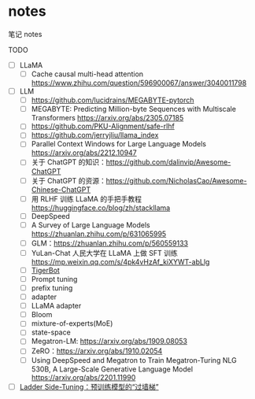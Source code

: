 # notes

笔记 notes

TODO
- [ ] LLaMA
	- [ ] Cache causal multi-head attention https://www.zhihu.com/question/596900067/answer/3040011798
- [ ] LLM
	- [ ] https://github.com/lucidrains/MEGABYTE-pytorch
	- [ ] MEGABYTE: Predicting Million-byte Sequences with Multiscale Transformers https://arxiv.org/abs/2305.07185
	- [ ] https://github.com/PKU-Alignment/safe-rlhf
	- [ ] https://github.com/jerryjliu/llama_index
	- [ ] Parallel Context Windows for Large Language Models https://arxiv.org/abs/2212.10947
	- [ ]  关于 ChatGPT 的知识：https://github.com/dalinvip/Awesome-ChatGPT
	- [ ] 关于 ChatGPT 的资源：https://github.com/NicholasCao/Awesome-Chinese-ChatGPT
	- [ ] 用 RLHF 训练 LLaMA 的手把手教程 https://huggingface.co/blog/zh/stackllama
	- [ ] DeepSpeed
	- [ ] A Survey of Large Language Models https://zhuanlan.zhihu.com/p/631065995
	- [ ] GLM：https://zhuanlan.zhihu.com/p/560559133
	- [ ] YuLan-Chat 人民大学在 LLaMA 上做 SFT 训练 https://mp.weixin.qq.com/s/4pk4vHzAf_kiXYWT-abLlg
	- [ ] [TigerBot](https://github.com/TigerResearch/TigerBot)
	- [ ] Prompt tuning
	- [ ] prefix tuning
	- [ ] adapter
	- [ ] LLaMA adapter
	- [ ] Bloom 
	- [ ] mixture-of-experts(MoE)
	- [ ] state-space
	- [ ] Megatron-LM: https://arxiv.org/abs/1909.08053
	- [ ] ZeRO：https://arxiv.org/abs/1910.02054
	- [ ] Using DeepSpeed and Megatron to Train Megatron-Turing NLG 530B, A Large-Scale Generative Language Model
	  https://arxiv.org/abs/2201.11990
- [ ] [Ladder Side-Tuning：预训练模型的“过墙梯”](https://kexue.fm/archives/9138)